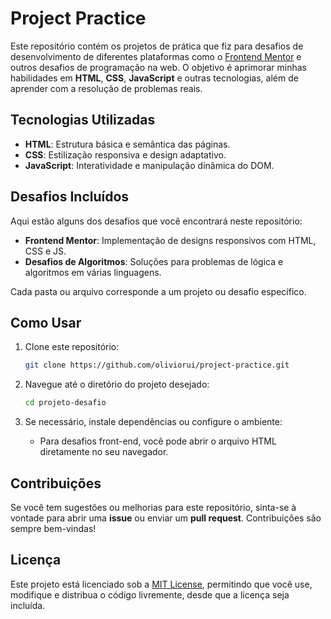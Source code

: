 # Project Practice

Este repositório contém os projetos de prática que fiz para desafios de desenvolvimento de diferentes plataformas como o [Frontend Mentor](https://www.frontendmentor.io/) e outros desafios de programação na web. O objetivo é aprimorar minhas habilidades em **HTML**, **CSS**, **JavaScript** e outras tecnologias, além de aprender com a resolução de problemas reais.

## Tecnologias Utilizadas

- **HTML**: Estrutura básica e semântica das páginas.
- **CSS**: Estilização responsiva e design adaptativo.
- **JavaScript**: Interatividade e manipulação dinâmica do DOM.

## Desafios Incluídos

Aqui estão alguns dos desafios que você encontrará neste repositório:

- **Frontend Mentor**: Implementação de designs responsivos com HTML, CSS e JS.
- **Desafios de Algoritmos**: Soluções para problemas de lógica e algoritmos em várias linguagens.
  
Cada pasta ou arquivo corresponde a um projeto ou desafio específico.

## Como Usar

1. Clone este repositório:
   ```bash
   git clone https://github.com/oliviorui/project-practice.git
   ```

2. Navegue até o diretório do projeto desejado:
   ```bash
   cd projeto-desafio
   ```

3. Se necessário, instale dependências ou configure o ambiente:
   - Para desafios front-end, você pode abrir o arquivo HTML diretamente no seu navegador.

## Contribuições

Se você tem sugestões ou melhorias para este repositório, sinta-se à vontade para abrir uma **issue** ou enviar um **pull request**. Contribuições são sempre bem-vindas!

## Licença

Este projeto está licenciado sob a [MIT License](LICENSE), permitindo que você use, modifique e distribua o código livremente, desde que a licença seja incluída.
